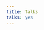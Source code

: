 ```yaml
---
title: Talks
talks: yes
---
```

<script async class="speakerdeck-embed" data-id="3f519becd9db4e52b81f6cbaa87fda6c" data-ratio="1.33333333333333" src="//speakerdeck.com/assets/embed.js"></script>

<script async class="speakerdeck-embed" data-id="0e7da70374974d20a55e40469172b3c1" data-ratio="1.33333333333333" src="//speakerdeck.com/assets/embed.js"></script>

<script async class="speakerdeck-embed" data-id="8dd8be201ef84019b81c379852e5088f" data-ratio="1.33333333333333" src="//speakerdeck.com/assets/embed.js"></script>

<script async class="speakerdeck-embed" data-id="6ed0688c2aec4c19ab610bfb87432219" data-ratio="1.33333333333333" src="//speakerdeck.com/assets/embed.js"></script>

<script async class="speakerdeck-embed" data-id="e7baf49b121c44508f27d91a8341c576" data-ratio="1.33333333333333" src="//speakerdeck.com/assets/embed.js"></script>

<script async class="speakerdeck-embed" data-id="aa412a9d11cc4ab7ae63625eff272fa5" data-ratio="1.33333333333333" src="//speakerdeck.com/assets/embed.js"></script>

<script async class="speakerdeck-embed" data-id="7d2c080eb4c84ab4a308d3bcc2d09cd5" data-ratio="1.33333333333333" src="//speakerdeck.com/assets/embed.js"></script>
